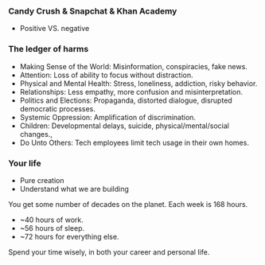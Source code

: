 ### Candy Crush & Snapchat & Khan Academy

* Positive VS. negative

### The ledger of harms

* Making Sense of the World: Misinformation, conspiracies, fake news.
* Attention: Loss of ability to focus without distraction.
* Physical and Mental Health: Stress, loneliness, addiction, risky behavior.
* Relationships: Less empathy, more confusion and misinterpretation.
* Politics and Elections: Propaganda, distorted dialogue, disrupted democratic processes.
* Systemic Oppression: Amplification of discrimination.
* Children: Developmental delays, suicide, physical/mental/social changes.,
* Do Unto Others: Tech employees limit tech usage in their own homes.

### Your life

* Pure creation
* Understand what we are building

You get some number of decades on the planet.
Each week is 168 hours.

* ~40 hours of work.
* ~56 hours of sleep.
* ~72 hours for everything else.



Spend your time wisely, in both your career and personal life.